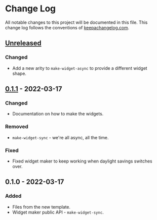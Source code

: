 # Change Log
All notable changes to this project will be documented in this file. This change log follows the conventions of [keepachangelog.com](http://keepachangelog.com/).

## [Unreleased]
### Changed
- Add a new arity to `make-widget-async` to provide a different widget shape.

## [0.1.1] - 2022-03-17
### Changed
- Documentation on how to make the widgets.

### Removed
- `make-widget-sync` - we're all async, all the time.

### Fixed
- Fixed widget maker to keep working when daylight savings switches over.

## 0.1.0 - 2022-03-17
### Added
- Files from the new template.
- Widget maker public API - `make-widget-sync`.

[Unreleased]: https://github.com/dvliman/forclojure/compare/0.1.1...HEAD
[0.1.1]: https://github.com/dvliman/forclojure/compare/0.1.0...0.1.1
